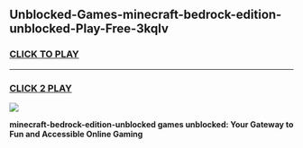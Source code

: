
## Unblocked-Games-minecraft-bedrock-edition-unblocked-Play-Free-3kqlv
<h3>
<a href="https://premium76.site?title=minecraft-bedrock-edition-unblocked&ref=23A">CLICK TO PLAY</a></h3>
<hr>

<h3>
<a href="https://premium76.site?title=minecraft-bedrock-edition-unblocked&ref=23A">CLICK 2 PLAY</a>
  
</h3>

<a href="https://premium76.site?title=minecraft-bedrock-edition-unblocked&ref=23A"><img src="https://clearcache.store/games.png"></a>


**minecraft-bedrock-edition-unblocked games unblocked: Your Gateway to Fun and Accessible Online Gaming**
